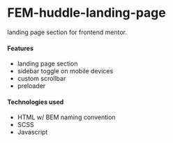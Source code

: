 # FEM-huddle-landing-page

landing page section for frontend mentor.

#### Features

- landing page section
- sidebar toggle on mobile devices
- custom scrollbar
- preloader

#### Technologies used

- HTML w/ BEM naming convention
- SCSS
- Javascript
